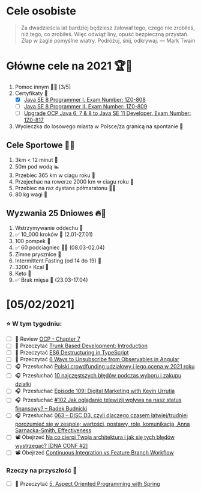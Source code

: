 Cele osobiste
==============
> Za dwadzieścia lat bardziej będziesz żałował tego, czego nie zrobiłeś, niż tego, co zrobiłeś. Więc odwiąż liny, opuść bezpieczną przystań. Złap w żagle pomyślne wiatry. Podróżuj, śnij, odkrywaj.
> — Mark Twain

# Główne cele na 2021 🏆🥇
1. Pomoc innym 🧚‍♂️ [3/5]
2. Certyfikaty 📜
   - [x] [Java SE 8 Programmer I. Exam Number: 1Z0-808](https://education.oracle.com/es/java-se-8-programmer-ii/pexam_1Z0-808)
   - [ ] [Java SE 8 Programmer II. Exam Number: 1Z0-809](https://education.oracle.com/es/java-se-8-programmer-ii/pexam_1Z0-809)
   - [ ]  [Upgrade OCP Java 6, 7 & 8 to Java SE 11 Developer. Exam Number: 1Z0-817](https://education.oracle.com/upgrade-ocp-java-6-7-8-to-java-se-11-developer/pexam_1Z0-817)
4. Wycieczka do losowego miasta w Polsce/za granicą na spontanie 🚙

## Cele Sportowe 💪🥈
1. 3km < 12 minut 👟
2. 50m pod wodą 🏊
3. Przebiec 365 km w ciagu roku 🏃
4. Przejechac na rowerze 2000 km w ciagu roku 🚴
5. Przebiec na raz dystans półmaratonu 🏃‍♀️
6. 80 kg wagi 💪

## Wyzwania 25 Dniowes 🔥🥉
1. Wstrzymywanie oddechu 🧘
2. ✅ 10_000 kroków 🦶 (2.01-27.01)
3. 100 pompek 🙇
4. ✅ 60 podciagniec 🏋️‍♂️ (08.03-02.04)
5. Zimne prysznice 🚿
6. Intermittent Fasting (od 14 do 19) 🥪
7. 3200+ Kcal 🍌
8. Keto 🥑
9. ✅ Brak mięsa 🍎 (23.03-17.04)

# [05/02/2021]

### ⭐ W tym tygodniu:
- [ ] 📗 Review [OCP - Chapter 7](https://www.amazon.com/OCP-Certified-Professional-Programmer-1Z0-809-dp-1119067901/dp/1119067901/ref=mt_other?_encoding=UTF8&me=&qid=)
- [ ] 📗 Przeczytać [Trunk Based Development: Introduction](https://trunkbaseddevelopment.com/)
- [ ] 📗 Przeczytać [ES6 Destructuring in TypeScript](https://medium.com/@rileyhilliard/es6-destructuring-in-typescript-4c048a8e9e15)
- [ ] 📗 Przeczytać [6 Ways to Unsubscribe from Observables in Angular](https://blog.bitsrc.io/6-ways-to-unsubscribe-from-observables-in-angular-ab912819a78f)
- [ ] 🎧 Przesłuchać [Polski crowdfunding udziałowy i jego ocena w 2021 roku](https://inwestomat.eu/polski-crowdfunding-udzialowy/)
- [ ] 🎧 Przesłuchać [10 najczęstszych błędów podczas wyboru i zakupu działki](https://blog.poradnik-budowlany.com/10-najczestszych-bledow-podczas-wyboru-i-zakupu-dzialki/)
- [ ] 🎧 Przesłuchać [Episode 109: Digital Marketing with Kevin Urrutia](https://www.programmingthrowdown.com/2021/03/episode-109-digital-marketing-with.html)
- [ ] 🎧 Przesłuchać [#102 Jak oglądanie telewizji wpływa na nasz status finansowy? – Radek Budnicki](https://generali-investments.pl/contents/display-article/klient-indywidualny/102-jak-ogladanie-telewizji-wplywa-na-nasz-status-finansowy-radek-budnicki)
- [ ] 🎧 Przesłuchać [063 – DISC D3, czyli dlaczego czasem łatwiej/trudniej porozumieć się w zespole; wartości, postawy, role, komunikacja, Anna Sarnacka-Smith, Effectiveness](https://piotrbucki.pl/063)
- [ ] 📽️ Obejrzeć [Na co cierpi Twoja architektura i jak się tych błędów wystrzegać? [DNA CONF #2]](https://youtu.be/4ubBotYed9Y)
- [ ] 📽️ Obejrzeć [Continuous Integration vs Feature Branch Workflow](https://youtu.be/v4Ijkq6Myfc)

### Rzeczy na przyszłość 🏅
- [ ] 📗 Przeczytać [5. Aspect Oriented Programming with Spring](https://docs.spring.io/spring-framework/docs/current/reference/html/core.html#aop)
